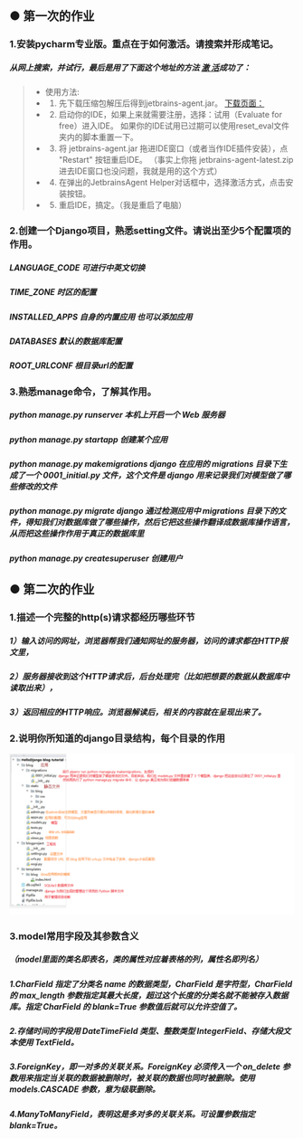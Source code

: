 ## ● 第一次的作业
### 1.安装pycharm专业版。重点在于如何激活。请搜索并形成笔记。
##### 从网上搜索，并试行，最后是用了下面这个地址的方法 [激 活](https://zhile.io/2018/08/17/jetbrains-license-server-crack.html)成功了：

> * 使用方法:
> * 1. 先下载压缩包解压后得到jetbrains-agent.jar。
   [下载页面：](https://zhile.io/2018/08/17/jetbrains-license-server-crack.html)
> * 2. 启动你的IDE，如果上来就需要注册，选择：试用（Evaluate for free）进入IDE。
   如果你的IDE试用已过期可以使用reset_eval文件夹内的脚本重置一下。
> * 3. 将 jetbrains-agent.jar 拖进IDE窗口（或者当作IDE插件安装），点 "Restart" 按钮重启IDE。
  （事实上你拖 jetbrains-agent-latest.zip 进去IDE窗口也没问题，我就是用的这个方式）
> * 4. 在弹出的JetbrainsAgent Helper对话框中，选择激活方式，点击安装按钮。
> * 5. 重启IDE，搞定。（我是重启了电脑）

### 2.创建一个Django项目，熟悉setting文件。请说出至少5个配置项的作用。
##### LANGUAGE_CODE  可进行中英文切换
##### TIME_ZONE  时区的配置
##### INSTALLED_APPS  自身的内置应用 也可以添加应用
##### DATABASES  默认的数据库配置
##### ROOT_URLCONF   根目录url的配置

### 3.熟悉manage命令，了解其作用。
#####	python manage.py runserver        本机上开启一个 Web 服务器
#####	python manage.py startapp             创建某个应用
#####	python manage.py makemigrations        django 在应用的 migrations 目录下生成了一个 0001_initial.py 文件，这个文件是 django 用来记录我们对模型做了哪些修改的文件
#####	python manage.py migrate              django 通过检测应用中 migrations 目录下的文件，得知我们对数据库做了哪些操作，然后它把这些操作翻译成数据库操作语言，从而把这些操作作用于真正的数据库里
#####	python manage.py createsuperuser       创建用户

## ● 第二次的作业
### 1.描述一个完整的http(s)请求都经历哪些环节
##### 1）输入访问的网址，浏览器帮我们通知网址的服务器，访问的请求都在HTTP报文里，
##### 2）服务器接收到这个HTTP请求后，后台处理完（比如把想要的数据从数据库中读取出来），
##### 3）返回相应的HTTP响应。浏览器解读后，相关的内容就在呈现出来了。
	
### 2.说明你所知道的django目录结构，每个目录的作用
![django目录说明](IMG/django目录.png)

### 3.model常用字段及其参数含义
##### （model里面的类名即表名，类的属性对应着表格的列，属性名即列名）
##### 1.CharField 指定了分类名 name 的数据类型，CharField 是字符型，CharField 的 max_length 参数指定其最大长度，超过这个长度的分类名就不能被存入数据库。指定 CharField 的 blank=True 参数值后就可以允许空值了。
##### 2.存储时间的字段用 DateTimeField 类型、整数类型 IntegerField、存储大段文本使用 TextField。
##### 3.ForeignKey，即一对多的关联关系。ForeignKey 必须传入一个 on_delete 参数用来指定当关联的数据被删除时，被关联的数据也同时被删除。使用 models.CASCADE 参数，意为级联删除。
##### 4.ManyToManyField，表明这是多对多的关联关系。可设置参数指定 blank=True。














